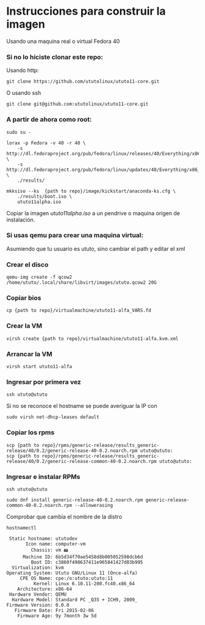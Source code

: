 # Instrucciones para construir la imagen

Usando una maquina real o virtual Fedora 40

### Si no lo hiciste clonar este repo:

Usando http:
```
git clone https://github.com/ututolinux/ututo11-core.git
```

O usando ssh
```
git clone git@github.com:ututolinux/ututo11-core.git
```



### A partir de ahora como root:
```
sudo su -
```

```
lorax -p Fedora -v 40 -r 40 \
    -s http://dl.fedoraproject.org/pub/fedora/linux/releases/40/Everything/x86_64/os/ \
    -s http://dl.fedoraproject.org/pub/fedora/linux/updates/40/Everything/x86_64/ \
    ./results/
```

```
mkksiso --ks  {path to repo}/image/kickstart/anaconda-ks.cfg \ 
    ./results/boot.iso \
    ututo11alpha.iso
```

Copiar la imagen *ututo11alpha.iso* a un pendrive o maquina origen de instalación.


### Si usas qemu para crear una maquina virtual:

Asumiendo que tu usuario es ututo, sino cambiar el path y editar el xml

### Crear el disco
```
qemu-img create -f qcow2 /home/ututo/.local/share/libvirt/images/ututo.qcow2 20G
```

### Copiar bios
```
cp {path to repo}/virtualmachine/ututo11-alfa_VARS.fd
```

### Crear la VM
```
virsh create {path to repo}/virtualmachine/ututo11-alfa.kvm.xml
```

### Arrancar la VM
```
virsh start ututo11-alfa
```

### Ingresar por primera vez
```
ssh ututo@ututo
```

Si no se reconoce el hostname se puede averiguar la IP con 
```
sudo virsh net-dhcp-leases default  
```

### Copiar los rpms

```
scp {path to repo}/rpms/generic-release/results_generic-release/40/0.2/generic-release-40-0.2.noarch.rpm ututo@ututo:
scp {path to repo}/rpms/generic-release/results_generic-release/40/0.2/generic-release-common-40-0.2.noarch.rpm ututo@ututo:
```

### Ingresar e instalar RPMs
```
ssh ututo@ututo
```

```
sudo dnf install generic-release-40-0.2.noarch.rpm generic-release-common-40-0.2.noarch.rpm --allowerasing
```


Comprobar que cambia el nombre de la distro
```
hostnamectl
```

```
 Static hostname: ututodev
       Icon name: computer-vm
         Chassis: vm 🖴
      Machine ID: 6b5d34f70ae5458d8b005052598dcb6d
         Boot ID: c3860f498637411e965841427d03b995
  Virtualization: kvm
Operating System: Ututo GNU/Linux 11 (Once-alfa)  
     CPE OS Name: cpe:/o:ututo:ututo:11
          Kernel: Linux 6.10.11-200.fc40.x86_64
    Architecture: x86-64
 Hardware Vendor: QEMU
  Hardware Model: Standard PC _Q35 + ICH9, 2009_
Firmware Version: 0.0.0
   Firmware Date: Fri 2015-02-06
    Firmware Age: 9y 7month 3w 5d      
```



